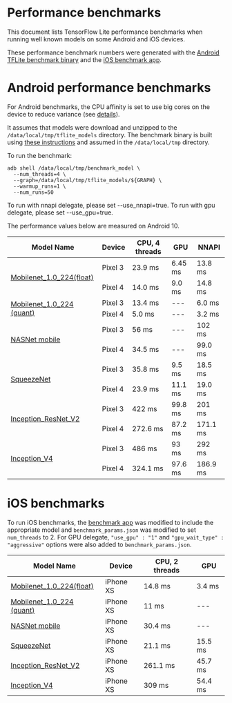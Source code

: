 # Performance benchmarks

This document lists TensorFlow Lite performance benchmarks when running well
known models on some Android and iOS devices.

These performance benchmark numbers were generated with the
[Android TFLite benchmark binary](https://github.com/tensorflow/tensorflow/tree/master/tensorflow/lite/tools/benchmark)
and the [iOS benchmark app](https://github.com/tensorflow/tensorflow/tree/master/tensorflow/lite/tools/benchmark/ios).

# Android performance benchmarks

For Android benchmarks, the CPU affinity is set to use big cores on the device to
reduce variance (see [details](https://github.com/tensorflow/tensorflow/tree/master/tensorflow/lite/tools/benchmark#reducing-variance-between-runs-on-android)).

It assumes that models were download and unzipped to the
`/data/local/tmp/tflite_models` directory. The benchmark binary is built
using [these instructions](https://github.com/tensorflow/tensorflow/tree/master/tensorflow/lite/tools/benchmark#on-android)
and assumed in the `/data/local/tmp` directory.

To run the benchmark:

```
adb shell /data/local/tmp/benchmark_model \
  --num_threads=4 \
  --graph=/data/local/tmp/tflite_models/${GRAPH} \
  --warmup_runs=1 \
  --num_runs=50
```

To run with nnapi delegate, please set --use_nnapi=true. To run with gpu
delegate, please set --use_gpu=true.

The performance values below are measured on Android 10.

<table>
  <thead>
    <tr>
      <th>Model Name</th>
      <th>Device </th>
      <th>CPU, 4 threads</th>
      <th>GPU</th>
      <th>NNAPI</th>
    </tr>
  </thead>
  <tr>
    <td rowspan = 2>
      <a href="https://storage.googleapis.com/download.tensorflow.org/models/mobilenet_v1_2018_08_02/mobilenet_v1_1.0_224.tgz">Mobilenet_1.0_224(float)</a>
    </td>
    <td>Pixel 3 </td>
    <td>23.9 ms</td>
    <td>6.45 ms</td>
    <td>13.8 ms</td>
  </tr>
   <tr>
     <td>Pixel 4 </td>
    <td>14.0 ms</td>
    <td>9.0 ms</td>
    <td>14.8 ms</td>
  </tr>
  <tr>
    <td rowspan = 2>
      <a href="https://storage.googleapis.com/download.tensorflow.org/models/mobilenet_v1_2018_08_02/mobilenet_v1_1.0_224_quant.tgz">Mobilenet_1.0_224 (quant)</a>
    </td>
    <td>Pixel 3 </td>
    <td>13.4 ms</td>
    <td>--- </td>
    <td>6.0 ms</td>
  </tr>
   <tr>
     <td>Pixel 4 </td>
    <td>5.0 ms</td>
    <td>--- </td>
    <td>3.2 ms</td>
  </tr>
  <tr>
    <td rowspan = 2>
      <a href="https://storage.googleapis.com/download.tensorflow.org/models/tflite/model_zoo/upload_20180427/nasnet_mobile_2018_04_27.tgz">NASNet mobile</a>
    </td>
    <td>Pixel 3 </td>
    <td>56 ms</td>
    <td>--- </td>
    <td>102 ms</td>
  </tr>
   <tr>
     <td>Pixel 4 </td>
    <td>34.5 ms</td>
    <td>--- </td>
    <td>99.0 ms</td>
  </tr>
  <tr>
    <td rowspan = 2>
      <a href="https://storage.googleapis.com/download.tensorflow.org/models/tflite/model_zoo/upload_20180427/squeezenet_2018_04_27.tgz">SqueezeNet</a>
    </td>
    <td>Pixel 3 </td>
    <td>35.8 ms</td>
    <td>9.5 ms </td>
    <td>18.5 ms</td>
  </tr>
   <tr>
     <td>Pixel 4 </td>
    <td>23.9 ms</td>
    <td>11.1 ms</td>
    <td>19.0 ms</td>
  </tr>
  <tr>
    <td rowspan = 2>
      <a href="https://storage.googleapis.com/download.tensorflow.org/models/tflite/model_zoo/upload_20180427/inception_resnet_v2_2018_04_27.tgz">Inception_ResNet_V2</a>
    </td>
    <td>Pixel 3 </td>
    <td>422 ms</td>
    <td>99.8 ms </td>
    <td>201 ms</td>
  </tr>
   <tr>
     <td>Pixel 4 </td>
    <td>272.6 ms</td>
    <td>87.2 ms</td>
    <td>171.1 ms</td>
  </tr>
  <tr>
    <td rowspan = 2>
      <a href="https://storage.googleapis.com/download.tensorflow.org/models/tflite/model_zoo/upload_20180427/inception_v4_2018_04_27.tgz">Inception_V4</a>
    </td>
    <td>Pixel 3 </td>
    <td>486 ms</td>
    <td>93 ms </td>
    <td>292 ms</td>
  </tr>
   <tr>
     <td>Pixel 4 </td>
    <td>324.1 ms</td>
    <td>97.6 ms</td>
    <td>186.9 ms</td>
  </tr>

 </table>

# iOS benchmarks

To run iOS benchmarks, the
[benchmark app](https://github.com/tensorflow/tensorflow/tree/master/tensorflow/lite/tools/benchmark/ios)
was modified to include the appropriate model and `benchmark_params.json` was
modified to set `num_threads` to 2. For GPU delegate, `"use_gpu" : "1"` and
`"gpu_wait_type" : "aggressive"` options were also added to
`benchmark_params.json`.

<table>
  <thead>
    <tr>
      <th>Model Name</th>
      <th>Device </th>
      <th>CPU, 2 threads</th>
      <th>GPU</th>
    </tr>
  </thead>
  <tr>
    <td>
      <a href="https://storage.googleapis.com/download.tensorflow.org/models/mobilenet_v1_2018_08_02/mobilenet_v1_1.0_224.tgz">Mobilenet_1.0_224(float)</a>
    </td>
    <td>iPhone XS </td>
    <td>14.8 ms</td>
    <td>3.4 ms</td>
  </tr>
  <tr>
    <td>
      <a href="https://storage.googleapis.com/download.tensorflow.org/models/mobilenet_v1_2018_08_02/mobilenet_v1_1.0_224_quant.tgz)">Mobilenet_1.0_224 (quant)</a>
    </td>
    <td>iPhone XS </td>
    <td>11 ms</td>
    <td>---</td>
  </tr>
  <tr>
    <td>
      <a href="https://storage.googleapis.com/download.tensorflow.org/models/tflite/model_zoo/upload_20180427/nasnet_mobile_2018_04_27.tgz">NASNet mobile</a>
    </td>
    <td>iPhone XS </td>
    <td>30.4 ms</td>
    <td>---</td>
  </tr>
  <tr>
    <td>
      <a href="https://storage.googleapis.com/download.tensorflow.org/models/tflite/model_zoo/upload_20180427/squeezenet_2018_04_27.tgz">SqueezeNet</a>
    </td>
    <td>iPhone XS </td>
    <td>21.1 ms</td>
    <td>15.5 ms</td>
  </tr>
  <tr>
    <td>
      <a href="https://storage.googleapis.com/download.tensorflow.org/models/tflite/model_zoo/upload_20180427/inception_resnet_v2_2018_04_27.tgz">Inception_ResNet_V2</a>
    </td>
    <td>iPhone XS </td>
    <td>261.1 ms</td>
    <td>45.7 ms</td>
  </tr>
  <tr>
    <td>
      <a href="https://storage.googleapis.com/download.tensorflow.org/models/tflite/model_zoo/upload_20180427/inception_v4_2018_04_27.tgz">Inception_V4</a>
    </td>
    <td>iPhone XS </td>
    <td>309 ms</td>
    <td>54.4 ms</td>
  </tr>
 </table>
